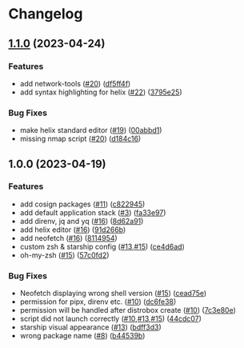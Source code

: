# Changelog

## [1.1.0](https://github.com/tepene/box-bayou/compare/v1.0.0...v1.1.0) (2023-04-24)


### Features

* add network-tools ([#20](https://github.com/tepene/box-bayou/issues/20)) ([df5ff4f](https://github.com/tepene/box-bayou/commit/df5ff4f59bfa53de945ac7ffaa1fa1163e62c88d))
* add syntax highlighting for helix ([#22](https://github.com/tepene/box-bayou/issues/22)) ([3795e25](https://github.com/tepene/box-bayou/commit/3795e25b1e8c97b049950875065eff5d909fcae7))


### Bug Fixes

* make helix standard editor ([#19](https://github.com/tepene/box-bayou/issues/19)) ([00abbd1](https://github.com/tepene/box-bayou/commit/00abbd1299ad17985063ab363a2b25d31f6f14d6))
* missing nmap script ([#20](https://github.com/tepene/box-bayou/issues/20)) ([d184c16](https://github.com/tepene/box-bayou/commit/d184c16206084782d017036909a331a4947899bf))

## 1.0.0 (2023-04-19)


### Features

* add cosign packages ([#11](https://github.com/tepene/box-bayou/issues/11)) ([c822945](https://github.com/tepene/box-bayou/commit/c82294598c125396e7881d2ab438f3c9b37ebb5f))
* add default application stack ([#3](https://github.com/tepene/box-bayou/issues/3)) ([fa33e97](https://github.com/tepene/box-bayou/commit/fa33e979ce18ad8187fc73c258d7284383fadd0d))
* add direnv, jq and yq ([#16](https://github.com/tepene/box-bayou/issues/16)) ([8d62a91](https://github.com/tepene/box-bayou/commit/8d62a91cf9efa67b8e1e206dc3bdc60dbbae44b3))
* add helix editor ([#16](https://github.com/tepene/box-bayou/issues/16)) ([91d266b](https://github.com/tepene/box-bayou/commit/91d266bfaf61e067ab74a1ac91716e9e48d61c4f))
* add neofetch ([#16](https://github.com/tepene/box-bayou/issues/16)) ([8114954](https://github.com/tepene/box-bayou/commit/8114954d48f8f1758961e36acb15c899d44763f4))
* custom zsh & starship config ([#13](https://github.com/tepene/box-bayou/issues/13),[#15](https://github.com/tepene/box-bayou/issues/15)) ([ce4d6ad](https://github.com/tepene/box-bayou/commit/ce4d6adf1d1520c4b909eadc325fe7d80096e851))
* oh-my-zsh ([#15](https://github.com/tepene/box-bayou/issues/15)) ([57c0fd2](https://github.com/tepene/box-bayou/commit/57c0fd21719f2b64bebaf7cce4b03416d8ca8bbb))


### Bug Fixes

* Neofetch displaying wrong shell version ([#15](https://github.com/tepene/box-bayou/issues/15)) ([cead75e](https://github.com/tepene/box-bayou/commit/cead75e705c202d197860be4657bfbfe78301be1))
* permission for pipx, direnv etc. ([#10](https://github.com/tepene/box-bayou/issues/10)) ([dc6fe38](https://github.com/tepene/box-bayou/commit/dc6fe388208c3e14c48a94f5097f82eb3473a399))
* permission will be handled after distrobox create ([#10](https://github.com/tepene/box-bayou/issues/10)) ([7c3e80e](https://github.com/tepene/box-bayou/commit/7c3e80e1d60a955a7f463f430ee16300628de16b))
* script did not launch correctly ([#10](https://github.com/tepene/box-bayou/issues/10),[#13](https://github.com/tepene/box-bayou/issues/13),[#15](https://github.com/tepene/box-bayou/issues/15)) ([44cdc07](https://github.com/tepene/box-bayou/commit/44cdc07438760362cfadd439964be0bf9c5f4663))
* starship visual appearance ([#13](https://github.com/tepene/box-bayou/issues/13)) ([bdff3d3](https://github.com/tepene/box-bayou/commit/bdff3d3ba9de5c57d1a48ad8a69ef442cf07eebf))
* wrong package name ([#8](https://github.com/tepene/box-bayou/issues/8)) ([b44539b](https://github.com/tepene/box-bayou/commit/b44539bde1f4b53c3a64fee8b03afc9234d664ae))
